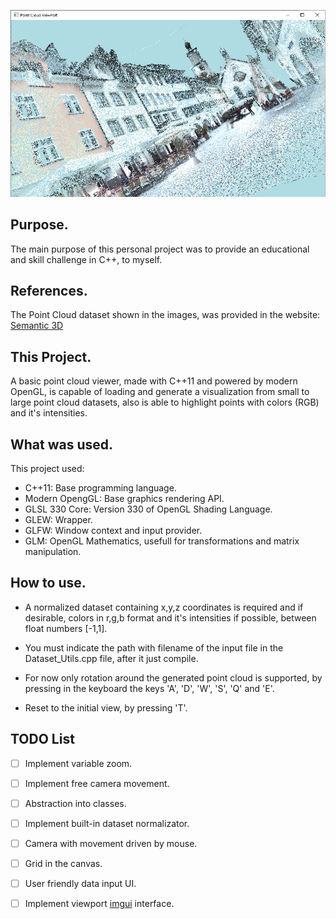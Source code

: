 ![Stable Version Cover Image](docs/beta-version.png)


## Purpose.

The main purpose of this personal project was to provide an educational and skill challenge in C++, to myself.

## References.

The Point Cloud dataset shown in the images, was provided in the website: [Semantic 3D](https://semantic3d.net)

## This Project.

A basic point cloud viewer, made with C++11 and powered by modern OpenGL, is capable of loading and generate a visualization from small to large point cloud datasets, also is able to highlight points with colors (RGB) and it's intensities.

## What was used.

This project used:

* C++11: Base programming language.
* Modern OpengGL: Base graphics rendering API.
* GLSL 330 Core: Version 330 of OpenGL Shading Language.
* GLEW: Wrapper.
* GLFW: Window context and input provider.
* GLM: OpenGL Mathematics, usefull for transformations and matrix manipulation.


## How to use.

- A normalized dataset containing x,y,z coordinates is required and if desirable, colors in r,g,b format and it's intensities if possible, between float numbers [-1,1].

- You must indicate the path with filename of the input file in the Dataset_Utils.cpp file, after it just compile.

- For now only rotation around the generated point cloud is supported, by pressing in the keyboard the keys 'A', 'D', 'W', 'S', 'Q' and 'E'.

- Reset to the initial view, by pressing 'T'.




## TODO List

- [ ] Implement variable zoom.
- [ ] Implement free camera movement.
- [ ] Abstraction into classes.
- [ ] Implement built-in dataset normalizator.
- [ ] Camera with movement driven by mouse.
- [ ] Grid in the canvas.
- [ ] User friendly data input UI.
- [ ] Implement viewport [imgui](https://github.com/ocornut/imgui) interface.


